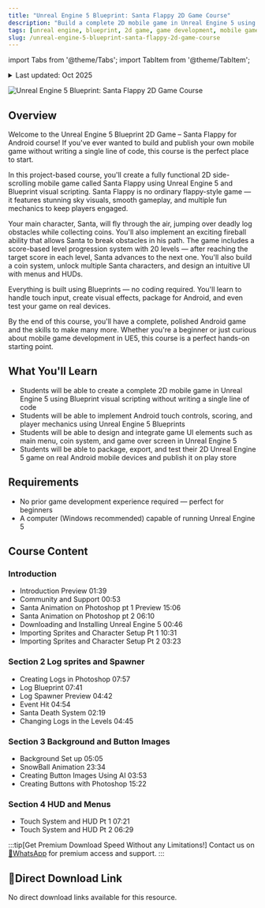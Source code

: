 ```yaml
---
title: "Unreal Engine 5 Blueprint: Santa Flappy 2D Game Course"
description: "Build a complete 2D mobile game in Unreal Engine 5 using Blueprint visual scripting. Learn to create a flappy-style game with touch controls, scoring, and player mechanics without writing code."
tags: [unreal engine, blueprint, 2d game, game development, mobile game, visual scripting]
slug: /unreal-engine-5-blueprint-santa-flappy-2d-game-course
---
```


import Tabs from '@theme/Tabs';
import TabItem from '@theme/TabItem';

<details>
<summary>Last updated: Oct 2025</summary>

This content was last updated on October 2025. The information and techniques described in this article reflect the most current best practices for Unreal Engine 5 game development at the time of publication.

</details>

![Unreal Engine 5 Blueprint: Santa Flappy 2D Game Course](https://img-c.udemycdn.com/course/240x135/6731809_f2b8.jpg)

## Overview

Welcome to the Unreal Engine 5 Blueprint 2D Game – Santa Flappy for Android course! If you've ever wanted to build and publish your own mobile game without writing a single line of code, this course is the perfect place to start.

In this project-based course, you'll create a fully functional 2D side-scrolling mobile game called Santa Flappy using Unreal Engine 5 and Blueprint visual scripting. Santa Flappy is no ordinary flappy-style game — it features stunning sky visuals, smooth gameplay, and multiple fun mechanics to keep players engaged.

Your main character, Santa, will fly through the air, jumping over deadly log obstacles while collecting coins. You'll also implement an exciting fireball ability that allows Santa to break obstacles in his path. The game includes a score-based level progression system with 20 levels — after reaching the target score in each level, Santa advances to the next one. You'll also build a coin system, unlock multiple Santa characters, and design an intuitive UI with menus and HUDs.

Everything is built using Blueprints — no coding required. You'll learn to handle touch input, create visual effects, package for Android, and even test your game on real devices.

By the end of this course, you'll have a complete, polished Android game and the skills to make many more. Whether you're a beginner or just curious about mobile game development in UE5, this course is a perfect hands-on starting point.

## What You'll Learn

- Students will be able to create a complete 2D mobile game in Unreal Engine 5 using Blueprint visual scripting without writing a single line of code
- Students will be able to implement Android touch controls, scoring, and player mechanics using Unreal Engine 5 Blueprints
- Students will be able to design and integrate game UI elements such as main menu, coin system, and game over screen in Unreal Engine 5
- Students will be able to package, export, and test their 2D Unreal Engine 5 game on real Android mobile devices and publish it on play store

## Requirements

- No prior game development experience required — perfect for beginners
- A computer (Windows recommended) capable of running Unreal Engine 5

## Course Content

### Introduction
- Introduction Preview 01:39
- Community and Support 00:53
- Santa Animation on Photoshop pt 1 Preview 15:06
- Santa Animation on Photoshop pt 2 06:10
- Downloading and Installing Unreal Engine 5 00:46
- Importing Sprites and Character Setup Pt 1 10:31
- Importing Sprites and Character Setup Pt 2 03:23

### Section 2 Log sprites and Spawner
- Creating Logs in Photoshop 07:57
- Log Blueprint 07:41
- Log Spawner Preview 04:42
- Event Hit 04:54
- Santa Death System 02:19
- Changing Logs in the Levels 04:45

### Section 3 Background and Button Images
- Background Set up 05:05
- SnowBall Animation 23:34
- Creating Button Images Using AI 03:53
- Creating Buttons with Photoshop 15:22

### Section 4 HUD and Menus
- Touch System and HUD Pt 1 07:21
- Touch System and HUD Pt 2 06:29

:::tip[Get Premium Download Speed Without any Limitations!]
Contact us on [💬WhatsApp](https://wa.me/+8613237610083) for premium  access and support.
:::

## 🚀Direct Download Link

No direct download links available for this resource.

